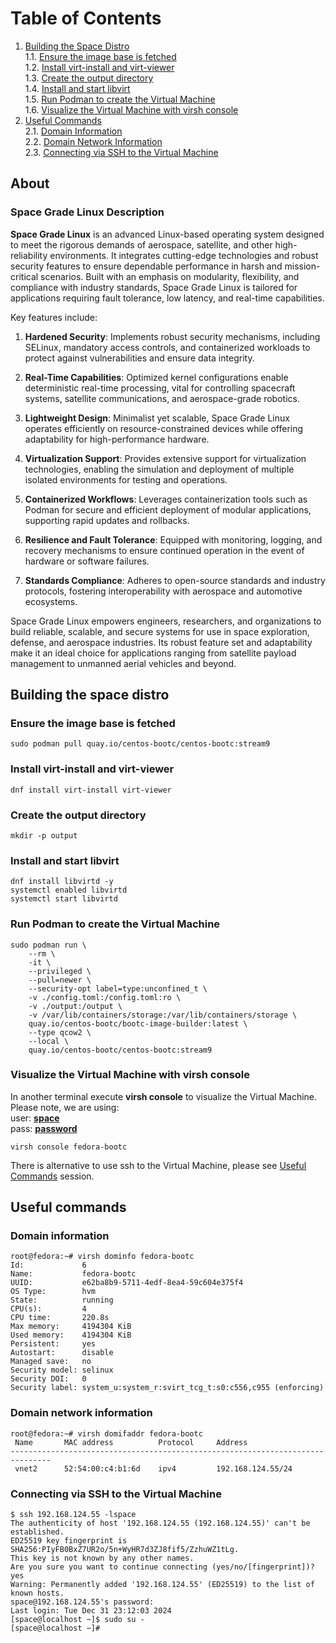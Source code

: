 # Table of Contents

1. [Building the Space Distro](#building-the-space-distro)  
   1.1. [Ensure the image base is fetched](#ensure-the-image-base-is-fetched)  
   1.2. [Install virt-install and virt-viewer](#install-virt-install-and-virt-viewer)  
   1.3. [Create the output directory](#create-the-output-directory)  
   1.4. [Install and start libvirt](#install-and-start-libvirt)  
   1.5. [Run Podman to create the Virtual Machine](#run-podman-to-create-the-virtual-machine)  
   1.6. [Visualize the Virtual Machine with virsh console](#visualize-the-virtual-machine-with-virsh-console)  
2. [Useful Commands](#useful-commands)  
   2.1. [Domain Information](#domain-information)  
   2.2. [Domain Network Information](#domain-network-information)  
   2.3. [Connecting via SSH to the Virtual Machine](#connecting-via-ssh-to-the-virtual-machine)  


## About
### Space Grade Linux Description

**Space Grade Linux** is an advanced Linux-based operating system designed to meet the rigorous demands of aerospace, satellite, and other high-reliability environments. It integrates cutting-edge technologies and robust security features to ensure dependable performance in harsh and mission-critical scenarios. Built with an emphasis on modularity, flexibility, and compliance with industry standards, Space Grade Linux is tailored for applications requiring fault tolerance, low latency, and real-time capabilities.

Key features include:

1. **Hardened Security**: Implements robust security mechanisms, including SELinux, mandatory access controls, and containerized workloads to protect against vulnerabilities and ensure data integrity.

2. **Real-Time Capabilities**: Optimized kernel configurations enable deterministic real-time processing, vital for controlling spacecraft systems, satellite communications, and aerospace-grade robotics.

3. **Lightweight Design**: Minimalist yet scalable, Space Grade Linux operates efficiently on resource-constrained devices while offering adaptability for high-performance hardware.

4. **Virtualization Support**: Provides extensive support for virtualization technologies, enabling the simulation and deployment of multiple isolated environments for testing and operations.

5. **Containerized Workflows**: Leverages containerization tools such as Podman for secure and efficient deployment of modular applications, supporting rapid updates and rollbacks.

6. **Resilience and Fault Tolerance**: Equipped with monitoring, logging, and recovery mechanisms to ensure continued operation in the event of hardware or software failures.

7. **Standards Compliance**: Adheres to open-source standards and industry protocols, fostering interoperability with aerospace and automotive ecosystems.

Space Grade Linux empowers engineers, researchers, and organizations to build reliable, scalable, and secure systems for use in space exploration, defense, and aerospace industries. Its robust feature set and adaptability make it an ideal choice for applications ranging from satellite payload management to unmanned aerial vehicles and beyond.

## Building the space distro

### Ensure the image base is fetched

```console
sudo podman pull quay.io/centos-bootc/centos-bootc:stream9
```

### Install virt-install and virt-viewer

```console
dnf install virt-install virt-viewer
```

### Create the output directory

```console
mkdir -p output
```

### Install and start libvirt

```console
dnf install libvirtd -y
systemctl enabled libvirtd
systemctl start libvirtd
```

### Run Podman to create the Virtual Machine

```console
sudo podman run \
    --rm \
    -it \
    --privileged \
    --pull=newer \
    --security-opt label=type:unconfined_t \
    -v ./config.toml:/config.toml:ro \
    -v ./output:/output \
    -v /var/lib/containers/storage:/var/lib/containers/storage \
    quay.io/centos-bootc/bootc-image-builder:latest \
    --type qcow2 \
    --local \
    quay.io/centos-bootc/centos-bootc:stream9
```

### Visualize the Virtual Machine with virsh console
   In another terminal execute **virsh console** to visualize the Virtual Machine.  
   Please note, we are using:  
      user: [**space**](https://github.com/containers/space-grade-linux/blob/d9609f3b0dfc8b966ab6553aedbf8a55af7548df/distro/config.toml#L2)  
      pass: [**password**](https://github.com/containers/space-grade-linux/blob/d9609f3b0dfc8b966ab6553aedbf8a55af7548df/distro/config.toml#L3)  

```console
virsh console fedora-bootc
```

There is alternative to use ssh to the Virtual Machine, please see [Useful Commands](useful-commands) session.


## Useful commands

### Domain information
```console
root@fedora:~# virsh dominfo fedora-bootc
Id:             6
Name:           fedora-bootc
UUID:           e62ba8b9-5711-4edf-8ea4-59c604e375f4
OS Type:        hvm
State:          running
CPU(s):         4
CPU time:       220.8s
Max memory:     4194304 KiB
Used memory:    4194304 KiB
Persistent:     yes
Autostart:      disable
Managed save:   no
Security model: selinux
Security DOI:   0
Security label: system_u:system_r:svirt_tcg_t:s0:c556,c955 (enforcing)
```

### Domain network information

```console
root@fedora:~# virsh domifaddr fedora-bootc
 Name       MAC address          Protocol     Address
-------------------------------------------------------------------------------
 vnet2      52:54:00:c4:b1:6d    ipv4         192.168.124.55/24
```

### Connecting via SSH to the Virtual Machine

```console
$ ssh 192.168.124.55 -lspace
The authenticity of host '192.168.124.55 (192.168.124.55)' can't be established.
ED25519 key fingerprint is SHA256:PIyFB0BxZ7UR2o/5n+WyHR7d3ZJ8fif5/ZzhuWZ1tLg.
This key is not known by any other names.
Are you sure you want to continue connecting (yes/no/[fingerprint])? yes
Warning: Permanently added '192.168.124.55' (ED25519) to the list of known hosts.
space@192.168.124.55's password: 
Last login: Tue Dec 31 23:12:03 2024
[space@localhost ~]$ sudo su -
[space@localhost ~]#
```
